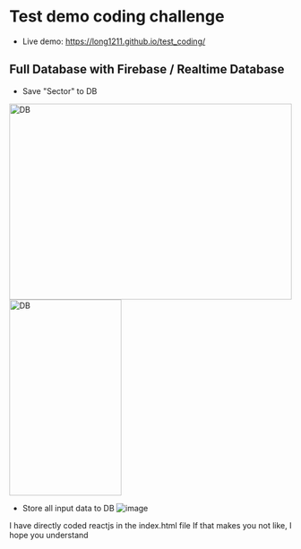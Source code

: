 # Test demo coding challenge
- Live demo: https://long1211.github.io/test_coding/

## Full Database with Firebase / Realtime Database
- Save "Sector" to DB 
<img src="https://user-images.githubusercontent.com/50479323/207084668-26499742-5021-4d35-943b-b0b8bdce4229.png" alt="DB" style="height: 350px; width:100%;"/>
<img src="https://user-images.githubusercontent.com/50479323/207084876-4a3dd664-c5f3-4713-b891-b3529bb98be2.png)" alt="DB" style="height: 350px; width:200px;"/>

- Store all input data to DB
![image](https://user-images.githubusercontent.com/50479323/207085221-e2303017-054d-4e70-9699-857d6acb5692.png)

I have directly coded reactjs in the index.html file
If that makes you not like, I hope you understand 
